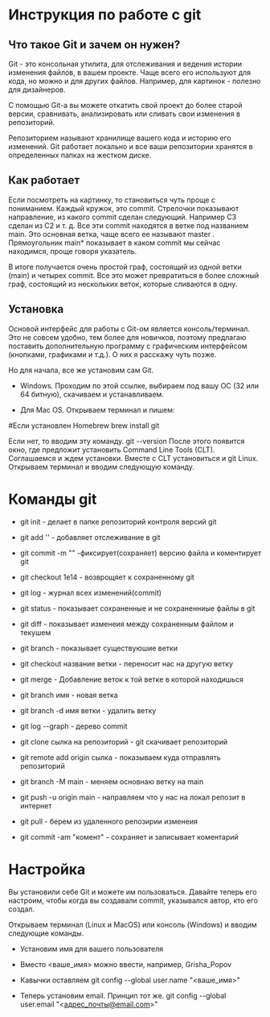# Инструкция по работе с git

## Что такое Git и зачем он нужен?
Git - это консольная утилита, для отслеживания и ведения истории изменения файлов, в вашем проекте. Чаще всего его используют для кода, но можно и для других файлов. Например, для картинок - полезно для дизайнеров.

С помощью Git-a вы можете откатить свой проект до более старой версии, сравнивать, анализировать или сливать свои изменения в репозиторий.

Репозиторием называют хранилище вашего кода и историю его изменений. Git работает локально и все ваши репозитории хранятся в определенных папках на жестком диске.

## Как работает

Если посмотреть на картинку, то становиться чуть проще с пониманием. Каждый кружок, это commit. Стрелочки показывают направление, из какого commit сделан следующий. Например C3 сделан из С2 и т. д. Все эти commit находятся в ветке под названием main. Это основная ветка, чаще всего ее называют master . Прямоугольник main* показывает в каком commit мы сейчас находимся, проще говоря указатель.

В итоге получается очень простой граф, состоящий из одной ветки (main) и четырех commit. Все это может превратиться в более сложный граф, состоящий из нескольких веток, которые сливаются в одну.

## Установка

Основой интерфейс для работы с Git-ом является консоль/терминал. Это не совсем удобно, тем более для новичков, поэтому предлагаю поставить дополнительную программу с графическим интерфейсом (кнопками, графиками и т.д.). О них я расскажу чуть позже.

Но для начала, все же установим сам Git.

- Windows. Проходим по этой ссылке, выбираем под вашу ОС (32 или 64 битную), скачиваем и устанавливаем.

- Для Mac OS. Открываем терминал и пишем:

#Если установлен Homebrew
brew install git

Если нет, то вводим эту команду. 
git --version
После этого появится окно, где предложит установить Command Line Tools (CLT).
Соглашаемся и ждем установки. Вместе с CLT установиться и git
Linux. Открываем терминал и вводим следующую команду.

# Команды git

- git init - делает в папке репозиторий контроля версий git
 
- git add '' - добавляет отслеживание в git
 
- git commit -m "" -фиксирует(сохраняет) версию файла и коментирует  git
 
- git checkout 1е14 - возврощяет к сохраненному git

- git log - журнал всех изменений(commit)

- git status - показывает сохраненные и не сохраненниые файлы в git
 
- git diff - показывает изменеия между сохраненным файлом и текушем
 
- git branch - показывает существуюшие ветки
 
- git checkout название ветки - переносит нас на другую ветку
 
- git merge - Добавление веток к той ветке в которой находишься
 
- git branch имя - новая ветка
 
- git branch -d имя ветки - удалить ветку
 
- git log --graph - дерево commit
 
- git clone сылка на репозиторий - git скачивает репозиторий
 
- git remote add origin сылка - показываем куда отправлять репозиторий
 
- git branch -M main - меняем основнаю ветку на main
 
- git push -u origin main - направляем что у нас на локал репозит в интернет

- git pull - берем из удаленного репозирии изменеия

- git commit -am "комент" - сохраняет и записывает коментарий

# Настройка

Вы установили себе Git и можете им пользоваться. Давайте теперь его настроим, чтобы когда вы создавали commit, указывался автор, кто его создал.

Открываем терминал (Linux и MacOS) или консоль (Windows) и вводим следующие команды.

- Установим имя для вашего пользователя

- Вместо <ваше_имя> можно ввести, например, Grisha_Popov

- Кавычки оставляем
git config --global user.name "<ваше_имя>"

- Теперь установим email. Принцип тот же.
git config --global user.email "<адрес_почты@email.com>"



